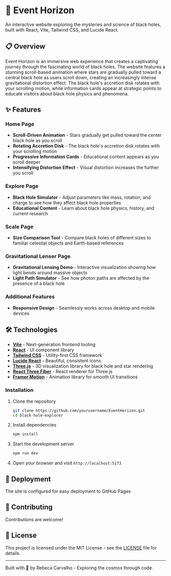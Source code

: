 # 🌌 Event Horizon

An interactive website exploring the mysteries and science of black holes, built with React, Vite, Tailwind CSS, and Lucide React.

## 📋 Overview

Event Horizon is an immersive web experience that creates a captivating journey through the fascinating world of black holes. The website features a stunning scroll-based animation where stars are gradually pulled toward a central black hole as users scroll down, creating an increasingly intense gravitational distortion effect. The black hole's accretion disk rotates with your scrolling motion, while information cards appear at strategic points to educate visitors about black hole physics and phenomena.

## ✨ Features

### Home Page
- **Scroll-Driven Animation** - Stars gradually get pulled toward the center black hole as you scroll
- **Rotating Accretion Disk** - The black hole's accretion disk rotates with your scrolling motion
- **Progressive Information Cards** - Educational content appears as you scroll deeper
- **Intensifying Distortion Effect** - Visual distortion increases the further you scroll

### Explore Page
- **Black Hole Simulator** - Adjust parameters like mass, rotation, and charge to see how they affect black hole properties
- **Educational Content** - Learn about black hole physics, history, and current research

### Scale Page
- **Size Comparison Tool** - Compare black holes of different sizes to familiar celestial objects and Earth-based references

### Gravitational Lenser Page
- **Gravitational Lensing Demo** - Interactive visualization showing how light bends around massive objects
- **Light Path Simulator** - See how photon paths are affected by the presence of a black hole

### Additional Features
- **Responsive Design** - Seamlessly works across desktop and mobile devices

## 🛠️ Technologies

- **[Vite](https://vitejs.dev/)** - Next-generation frontend tooling
- **[React](https://react.dev/)** - UI component library
- **[Tailwind CSS](https://tailwindcss.com/)** - Utility-first CSS framework
- **[Lucide React](https://lucide.dev/)** - Beautiful, consistent icons
- **[Three.js](https://threejs.org/)** - 3D visualization library for black hole and star rendering
- **[React Three Fiber](https://docs.pmnd.rs/react-three-fiber/)** - React renderer for Three.js
- **[Framer Motion](https://www.framer.com/motion/)** - Animation library for smooth UI transitions

### Installation

1. Clone the repository
   ```bash
   git clone https://github.com/yourusername/EventHorizon.git
   cd black-hole-explorer
   ```

2. Install dependencies
   ```bash
   npm install
   ```

3. Start the development server
   ```bash
   npm run dev
   ```

4. Open your browser and visit `http://localhost:5173`

## 🚢 Deployment

The site is configured for easy deployment to GitHub Pages


## 🤝 Contributing

Contributions are welcome!

## 📄 License

This project is licensed under the MIT License - see the [LICENSE](LICENSE) file for details.

---

Built with 💫 by Rebeca Carvalho - Exploring the cosmos through code.
